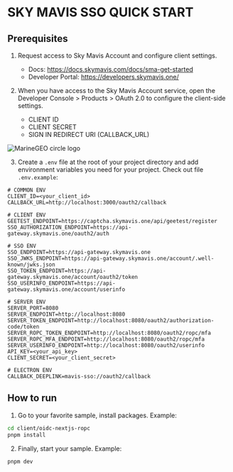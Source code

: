 # SKY MAVIS SSO QUICK START

## Prerequisites

1. Request access to Sky Mavis Account and configure client settings.

   - Docs: https://docs.skymavis.com/docs/sma-get-started
   - Developer Portal: https://developers.skymavis.one/

2. When you have access to the Sky Mavis Account service, open the Developer Console > Products > OAuth 2.0 to configure the client-side settings.

   - CLIENT ID
   - CLIENT SECRET
   - SIGN IN REDIRECT URI (CALLBACK_URL)

<img src="https://files.readme.io/284792b-small-app-oauth-configuration.png" alt="MarineGEO circle logo"/>

3. Create a `.env` file at the root of your project directory and add environment variables you need for your project. Check out file `.env.example`:

```
# COMMON ENV
CLIENT_ID=<your_client_id>
CALLBACK_URL=http://localhost:3000/oauth2/callback

# CLIENT ENV
GEETEST_ENDPOINT=https://captcha.skymavis.one/api/geetest/register
SSO_AUTHORIZATION_ENDPOINT=https://api-gateway.skymavis.one/oauth2/auth

# SSO ENV
SSO_ENDPOINT=https://api-gateway.skymavis.one
SSO_JWKS_ENDPOINT=https://api-gateway.skymavis.one/account/.well-known/jwks.json
SSO_TOKEN_ENDPOINT=https://api-gateway.skymavis.one/account/oauth2/token
SSO_USERINFO_ENDPOINT=https://api-gateway.skymavis.one/account/userinfo

# SERVER ENV
SERVER_PORT=8080
SERVER_ENDPOINT=http://localhost:8080
SERVER_TOKEN_ENDPOINT=http://localhost:8080/oauth2/authorization-code/token
SERVER_ROPC_TOKEN_ENDPOINT=http://localhost:8080/oauth2/ropc/mfa
SERVER_ROPC_MFA_ENDPOINT=http://localhost:8080/oauth2/ropc/mfa
SERVER_USERINFO_ENDPOINT=http://localhost:8080/oauth2/userinfo
API_KEY=<your_api_key>
CLIENT_SECRET=<your_client_secret>

# ELECTRON ENV
CALLBACK_DEEPLINK=mavis-sso://oauth2/callback

```

## How to run

1. Go to your favorite sample, install packages. Example:

```bash
cd client/oidc-nextjs-ropc
pnpm install
```

2. Finally, start your sample. Example:

```bash
pnpm dev
```
